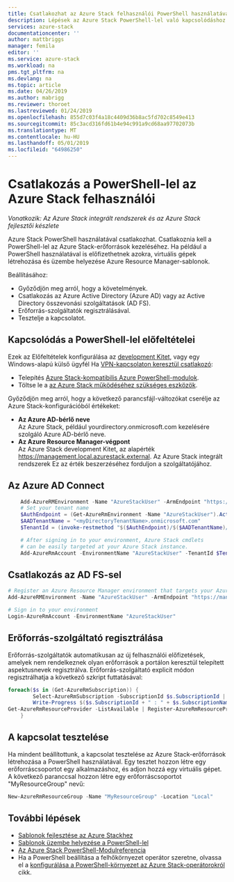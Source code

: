 ```yaml
---
title: Csatlakozhat az Azure Stack felhasználói PowerShell használatával |} A Microsoft Docs
description: Lépések az Azure Stack PowerShell-lel való kapcsolódáshoz.
services: azure-stack
documentationcenter: ''
author: mattbriggs
manager: femila
editor: ''
ms.service: azure-stack
ms.workload: na
pms.tgt_pltfrm: na
ms.devlang: na
ms.topic: article
ms.date: 04/26/2019
ms.author: mabrigg
ms.reviewer: thoroet
ms.lastreviewed: 01/24/2019
ms.openlocfilehash: 855d7c03f4a18c4409d36b8ac5fd702c8549e413
ms.sourcegitcommit: 85c3acd316fd61b4e94c991a9cd68aa97702073b
ms.translationtype: MT
ms.contentlocale: hu-HU
ms.lasthandoff: 05/01/2019
ms.locfileid: "64986250"
---
```

# <a name="connect-to-azure-stack-with-powershell-as-a-user"></a>Csatlakozás a PowerShell-lel az Azure Stack felhasználói

*Vonatkozik: Az Azure Stack integrált rendszerek és az Azure Stack fejlesztői készlete*

Azure Stack PowerShell használatával csatlakozhat. Csatlakoznia kell a PowerShell-lel az Azure Stack-erőforrások kezeléséhez. Ha például a PowerShell használatával is előfizethetnek azokra, virtuális gépek létrehozása és üzembe helyezése Azure Resource Manager-sablonok.

Beállításához:
  - Győződjön meg arról, hogy a követelmények.
  - Csatlakozás az Azure Active Directory (Azure AD) vagy az Active Directory összevonási szolgáltatások (AD FS). 
  - Erőforrás-szolgáltatók regisztrálásával.
  - Tesztelje a kapcsolatot.

## <a name="prerequisites-to-connect-using-powershell"></a>Kapcsolódás a PowerShell-lel előfeltételei

Ezek az Előfeltételek konfigurálása az [development Kitet](../asdk/asdk-connect.md#connect-to-azure-stack-using-rdp), vagy egy Windows-alapú külső ügyfél Ha [VPN-kapcsolaton keresztül csatlakozó](../asdk/asdk-connect.md#connect-to-azure-stack-using-vpn):

* Telepítés [Azure Stack-kompatibilis Azure PowerShell-modulok](../operator/azure-stack-powershell-install.md).
* Töltse le a [az Azure Stack működéséhez szükséges eszközök](../operator/azure-stack-powershell-download.md).

Győződjön meg arról, hogy a következő parancsfájl-változókat cserélje az Azure Stack-konfigurációból értékeket:

- **Az Azure AD-bérlő neve**  
  Az Azure Stack, például yourdirectory.onmicrosoft.com kezelésére szolgáló Azure AD-bérlő neve.
- **Az Azure Resource Manager-végpont**  
  Az Azure Stack development Kitet, az alapérték https://management.local.azurestack.external. Az Azure Stack integrált rendszerek Ez az érték beszerzéséhez forduljon a szolgáltatójához.

## <a name="connect-with-azure-ad"></a>Az Azure AD Connect

```powershell  
    Add-AzureRMEnvironment -Name "AzureStackUser" -ArmEndpoint "https://management.local.azurestack.external"
    # Set your tenant name
    $AuthEndpoint = (Get-AzureRmEnvironment -Name "AzureStackUser").ActiveDirectoryAuthority.TrimEnd('/')
    $AADTenantName = "<myDirectoryTenantName>.onmicrosoft.com"
    $TenantId = (invoke-restmethod "$($AuthEndpoint)/$($AADTenantName)/.well-known/openid-configuration").issuer.TrimEnd('/').Split('/')[-1]

    # After signing in to your environment, Azure Stack cmdlets
    # can be easily targeted at your Azure Stack instance.
    Add-AzureRmAccount -EnvironmentName "AzureStackUser" -TenantId $TenantId
```

## <a name="connect-with-ad-fs"></a>Csatlakozás az AD FS-sel

  ```powershell  
  # Register an Azure Resource Manager environment that targets your Azure Stack instance
  Add-AzureRMEnvironment -Name "AzureStackUser" -ArmEndpoint "https://management.local.azurestack.external"

  # Sign in to your environment
  Login-AzureRmAccount -EnvironmentName "AzureStackUser"
  ```

## <a name="register-resource-providers"></a>Erőforrás-szolgáltató regisztrálása

Erőforrás-szolgáltatók automatikusan az új felhasználói előfizetések, amelyek nem rendelkeznek olyan erőforrások a portálon keresztül telepített aspektusnevek regisztrálva. Erőforrás-szolgáltató explicit módon regisztrálhatja a következő szkript futtatásával:

```powershell  
foreach($s in (Get-AzureRmSubscription)) {
        Select-AzureRmSubscription -SubscriptionId $s.SubscriptionId | Out-Null
        Write-Progress $($s.SubscriptionId + " : " + $s.SubscriptionName)
Get-AzureRmResourceProvider -ListAvailable | Register-AzureRmResourceProvider
    }
```

## <a name="test-the-connectivity"></a>A kapcsolat tesztelése

Ha mindent beállítottunk, a kapcsolat tesztelése az Azure Stack-erőforrások létrehozása a PowerShell használatával. Egy tesztet hozzon létre egy erőforráscsoportot egy alkalmazáshoz, és adjon hozzá egy virtuális gépet. A következő paranccsal hozzon létre egy erőforráscsoportot "MyResourceGroup" nevű:

```powershell  
New-AzureRmResourceGroup -Name "MyResourceGroup" -Location "Local"
```

## <a name="next-steps"></a>További lépések

- [Sablonok fejlesztése az Azure Stackhez](azure-stack-develop-templates.md)
- [Sablonok üzembe helyezése a PowerShell-lel](azure-stack-deploy-template-powershell.md)
- [Az Azure Stack PowerShell-Modulreferencia](https://docs.microsoft.com/powershell/azure/azure-stack/overview)
- Ha a PowerShell beállítása a felhőkörnyezet operátor szeretne, olvassa el a [konfigurálása a PowerShell-környezet az Azure Stack-operátorokról](../operator/azure-stack-powershell-configure-admin.md) cikk.
